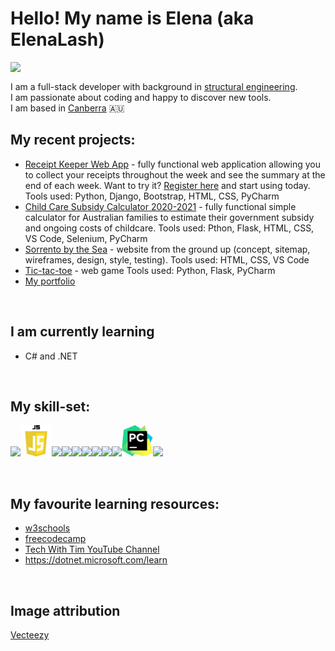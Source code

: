 # Hello! My name is Elena (aka ElenaLash)

<img align="left" width="40%" src="https://elenalash.github.io/img/myGitImg.jpg">
<br>

I am a full-stack developer with background in [structural engineering](https://en.wikipedia.org/wiki/Structural_engineering). 
<br> I am passionate about coding and happy to discover new tools.
<br> I am based in [Canberra](https://en.wikipedia.org/wiki/Canberra) :australia:
<br>


## My recent projects:
* [Receipt Keeper Web App](https://receiptkeeper.pythonanywhere.com) - fully functional web application allowing you to collect your receipts throughout the week and see the summary at the end of each week. Want to try it? [Register here](https://receiptkeeper.pythonanywhere.com/register/) and start using today.
Tools used: Python, Django, Bootstrap, HTML, CSS, PyCharm
* [Child Care Subsidy Calculator 2020-2021](https://elenalash.pythonanywhere.com/ccs) - fully functional simple calculator for Australian families to estimate their government subsidy and ongoing costs of childcare.
Tools used: Pthon, Flask, HTML, CSS, VS Code, Selenium, PyCharm
* [Sorrento by the Sea](https://elenalash.github.io/sorrento/index.html) - website from the ground up (concept, sitemap, wireframes, design, style, testing).
Tools used: HTML, CSS, VS Code
* [Tic-tac-toe](https://elenalash.pythonanywhere.com/tictactoe) - web game
Tools used: Python, Flask, PyCharm
* [My portfolio](https://elenalash.github.io/)
<br>

## I am currently learning
* C# and .NET
<br>

## My skill-set:
<img src="https://upload.wikimedia.org/wikipedia/commons/1/10/CSS3_and_HTML5_logos_and_wordmarks.svg" height="50px"><img src="https://github.com/elenalash/elenalash.github.io/blob/master/img/jslogo.png?raw=true" height="50px"><img src="https://getbootstrap.com/docs/4.5/assets/brand/bootstrap-solid.svg" height="50px"><img src="https://www.python.org/static/community_logos/python-logo-generic.svg" height="50px"><img src="https://static.djangoproject.com/img/logos/django-logo-positive.svg" height="50px"><img src="https://flask.palletsprojects.com/en/1.1.x/_images/flask-logo.png" height="50px"><img src="https://www.sqlite.org/images/sqlite370_banner.gif" height="50px"><img src="https://www.pythonanywhere.com/static/anywhere/images/PA-logo-snake-only.svg" height="50px"><img src="https://upload.wikimedia.org/wikipedia/commons/9/9a/Visual_Studio_Code_1.35_icon.svg" height="50px"><img src="https://github.com/elenalash/elenalash.github.io/blob/master/img/icon-pycharm.png?raw=true" height="50px"><img src="https://www.selenium.dev/images/selenium_logo_square_red.png" height="50px">

<br>

## My favourite learning resources:
* [w3schools](https://www.w3schools.com/)
* [freecodecamp](https://www.freecodecamp.org/)
* [Tech With Tim YouTube Channel](https://www.youtube.com/channel/UC4JX40jDee_tINbkjycV4Sg)
* https://dotnet.microsoft.com/learn
<br>

## Image attribution
<a href="https://www.vecteezy.com/"> Vecteezy</a>

